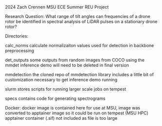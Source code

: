 2024 Zach Crennen MSU ECE Summer REU Project

Research Question: What range of tilt angles can frequencies of a drone rotor be identified in spectral analysis of LiDAR pulses on a stationary drone rotor?

Directories:

calc_norms
    calculate normalizaiton values used for detection in backbone preprocessing

det_outputs
    some outputs from random images from COCO using the mmdet inference demo
    will need to be deleted in final version

mmdetection
    the cloned repo of mmdetection library
    includes a little bit of customization necessary to get inference demo running

slurm
    stores scripts for running larger scale jobs on tempest

specs
    contains code for generating spectrograms


Docker:
    docker image is contained here
    for use at MSU, image was converted to apptainer image so it could be run on tempest (MSU HPC)
    apptainer container (.sif) not included as file is too large